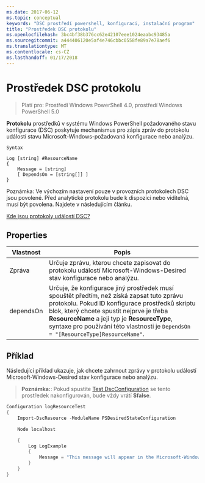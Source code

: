 ```yaml
---
ms.date: 2017-06-12
ms.topic: conceptual
keywords: "DSC prostředí powershell, konfiguraci, instalační program"
title: "Prostředek DSC protokolu"
ms.openlocfilehash: 3bc4bf38b376cc62e42107eee1024eaabc93485a
ms.sourcegitcommit: a444406120e5af4e746cbbc0558fe89a7e78aef6
ms.translationtype: MT
ms.contentlocale: cs-CZ
ms.lasthandoff: 01/17/2018
---
```

# <a name="dsc-log-resource"></a>Prostředek DSC protokolu 

> Platí pro: Prostředí Windows PowerShell 4.0, prostředí Windows PowerShell 5.0

__Protokolu__ prostředků v systému Windows PowerShell požadovaného stavu konfigurace (DSC) poskytuje mechanismus pro zápis zpráv do protokolu událostí stavu Microsoft-Windows-požadovaná konfigurace nebo analýzu.

```
Syntax

Log [string] #ResourceName
{
    Message = [string]
    [ DependsOn = [string[]] ]
}
```

Poznámka: Ve výchozím nastavení pouze v provozních protokolech DSC jsou povolené.
Před analytické protokolu bude k dispozici nebo viditelná, musí být povolena.
Najdete v následujícím článku.

[Kde jsou protokoly událostí DSC?](https://msdn.microsoft.com/en-us/powershell/dsc/troubleshooting#where-are-dsc-event-logs)

## <a name="properties"></a>Properties
|  Vlastnost  |  Popis   | 
|---|---| 
| Zpráva| Určuje zprávu, kterou chcete zapisovat do protokolu událostí Microsoft-Windows-Desired stav konfigurace nebo analýzu.| 
| dependsOn | Určuje, že konfigurace jiný prostředek musí spouštět předtím, než získá zapsat tuto zprávu protokolu. Pokud ID konfigurace prostředků skriptu blok, který chcete spustit nejprve je třeba __ResourceName__ a její typ je __ResourceType__, syntaxe pro používání této vlastnosti je `DependsOn = "[ResourceType]ResourceName"`.| 

## <a name="example"></a>Příklad

Následující příklad ukazuje, jak chcete zahrnout zprávy v protokolu událostí Microsoft-Windows-Desired stav konfigurace nebo analýzu.

> **Poznámka:**: Pokud spustíte [Test DscConfiguration](https://technet.microsoft.com/en-us/library/dn407382.aspx) se tento prostředek nakonfigurován, bude vždy vrátí **$false**.

```powershell 
Configuration logResourceTest
{
    Import-DscResource -ModuleName PSDesiredStateConfiguration

    Node localhost

    {
        Log LogExample
        {
            Message = "This message will appear in the Microsoft-Windows-Desired State Configuration/Analytic event log."
        }
    }
}
```

